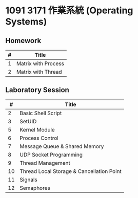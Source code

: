 # 1091 3171 作業系統 (Operating Systems)

## Homework

| #    | Title               |
| ---- | ------------------- |
| 1    | Matrix with Process |
| 2    | Matrix with Thread  |

## Laboratory Session

| #    | Title                                     |
| ---- | ----------------------------------------- |
| 2    | Basic Shell Script                        |
| 3    | SetUID                                    |
| 5    | Kernel Module                             |
| 6    | Process Control                           |
| 7    | Message Queue & Shared Memory             |
| 8    | UDP Socket Programming                    |
| 9    | Thread Management                         |
| 10   | Thread Local Storage & Cancellation Point |
| 11   | Signals                                   |
| 12   | Semaphores                                |

